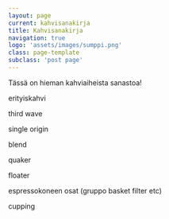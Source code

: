 ```yaml
---
layout: page
current: kahvisanakirja
title: Kahvisanakirja
navigation: true
logo: 'assets/images/sumppi.png'
class: page-template
subclass: 'post page'
---
```


Tässä on hieman kahviaiheista sanastoa!


erityiskahvi

third wave

single origin

blend

quaker

floater

espressokoneen osat (gruppo basket filter etc)

cupping


